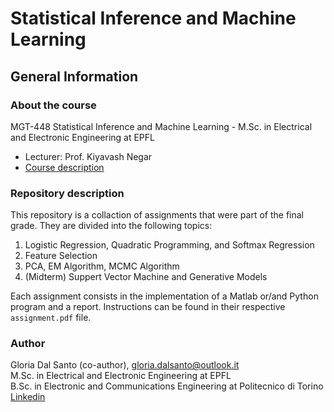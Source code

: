 # Statistical Inference and Machine Learning
## General Information 
### About the course 
MGT-448 Statistical Inference and Machine Learning - M.Sc. in Electrical and Electronic Engineering at EPFL
- Lecturer: Prof. Kiyavash Negar
- [Course description](https://edu.epfl.ch/coursebook/en/statistical-inference-and-machine-learning-MGT-448)
### Repository description
This repository is a collaction of assignments that were part of the final grade. They are divided into the following topics:
1. Logistic Regression, Quadratic Programming, and Softmax Regression
2. Feature Selection
3. PCA, EM Algorithm, MCMC Algorithm
4. (Midterm) Suppert Vector Machine and Generative Models


Each assignment consists in the implementation of a Matlab or/and Python program and a report. Instructions can be found in their respective `assignment.pdf` file.
### Author 
Gloria Dal Santo (co-author), gloria.dalsanto@outlook.it  
M.Sc. in Electrical and Electronic Engineering at EPFL  
B.Sc. in Electronic and Communications Engineering at Politecnico di Torino  
[Linkedin](https://www.linkedin.com/in/gloriadalsanto/)
